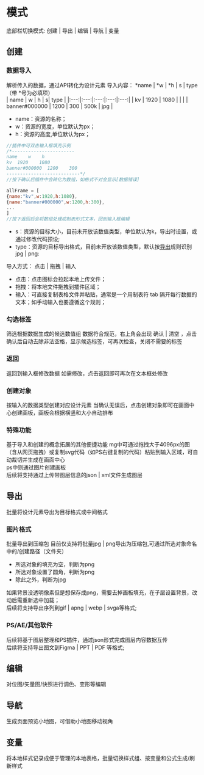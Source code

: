 # 模式
<span class="keyInfo">底部栏切换模式: <span class="higText"> 创建 | 导出 | 编辑 | 导航 | 变量 </span></span>
## 创建
### 数据导入
<span class="keyInfo">解析传入的数据，通过API转化为设计元素</span>
导入内容：<span class="higText"> \*name | \*w | \*h | s | type</span>（带<span class="higText"> \*</span>号为必填项）<br>
| name | w | h | s| type |
|:---:|:---:|:---:|:---:|:---:|
| kv | 1920 | 1080 |   |   |
| banner#000000 | 1200 | 300 | 500k | jpg |
+ name：资源的名称；
+ w：资源的宽度，单位默认为px；
+ h：资源的高度,单位默认为px；
```javascript
//插件中可双击输入框填充示例
/*-----------------------
name    w    h   
kv  1920    1080
banner#000000  1200    300
---------------------------*/
//按下确认后插件中会转化为数组，如格式不对会显示[数据错误]

allFrame = [
{name:"kv",w:1920,h:1080},
{name:"banner#000000",w:1200,h:300},
...
]
//按下返回后会将数组处理成制表形式文本，回到输入框编辑
```
+ s：资源的目标大小，目前未开放该数值类型，单位默认为k，导出时设置，或通过修改代码预设;
+ type：资源的目标导出格式，目前未开放该数值类型，默认按[导出](#导出)规则识别<span class="higText">jpg | png</span>:<br>

<span class="keyInfo">导入方式：<span class="higText"> 点击 | 拖拽 | 输入 </span></span><br>
+ 点击：点击图标会拉起本地上传文件；
+ 拖拽：将本地文件拖拽到插件区域；
+ 输入：可直接复制表格文件并粘贴，通常是一个用制表符<span class="higText"> tab </span>隔开每行数据的文本；如手动输入也要遵循这个规则；<br>

### 勾选标签
<span class="keyInfo">筛选根据数据生成的候选数值组</span>
数据符合规范，右上角会出现<span class="higText"> 确认 | 清空 </span>，点击确认后自动去除非法空格，显示候选标签，可再次检查，关闭不需要的标签<br>
### 返回
<span class="keyInfo">返回到输入框修改数据</span>
如需修改，点击<span class="higText">返回</span>即可再次在文本框处修改<br>
### 创建对象
<span class="keyInfo">按输入的数据类型创建对应设计元素</span>
当确认无误后，点击<span class="higText">创建对象</span>即可在画面中心创建画板，画板会根据横竖和大小自动排布<br>
### 特殊功能
<span class="keyInfo">基于导入和创建的概念拓展的其他便捷功能</span>
mg中可通过拖拽大于4096px的图（含从网页拖拽）或复制svg代码（如PS右键复制的代码）粘贴到输入区域，可自动裁切并生成在画面中心<br>
ps中则通过图片创建画板<br>
后续将支持通过上传带图层信息的<span class="higText">json | xml</span>文件生成图层<br>
## 导出
<span class="keyInfo">批量将设计元素导出为目标格式或中间格式</span>
### 图片格式
<span class="keyInfo">批量导出到压缩包</span>
目前仅支持将批量<span class="higText">jpg | png</span>导出为压缩包,可通过所选对象命名中的<span class="higText">/</span>创建路径（文件夹）<br>
+ 所选对象的填充为空，判断为<span class="higText">png</span>
+ 所选对象设置了圆角，判断为<span class="higText">png</span>
+ 除此之外，判断为<span class="higText">jpg</span>

如果背景没透明像素但是想保存成png，需要去掉画板填充，在子层设置背景，改动后需重新选中加载；<br>
后续将支持导出序列到<span class="higText">gif | apng | webp | svga</span>等格式;<br>

### PS/AE/其他软件
后续将基于图层整理和PS插件，通过<span class="higText">json</span>形式完成图层内容数据互传<br>
后续将支持导出图文到<span class="higText">Figma | PPT | PDF </span>等格式;<br>

## 编辑
<span class="keyInfo">对位图/矢量图/快照进行调色、变形等编辑</span>

## 导航
<span class="keyInfo">生成页面预览小地图，可借助小地图移动视角</span>

## 变量
<span class="keyInfo">将本地样式记录成便于管理的本地表格，批量切换样式组、按变量和公式生成/刷新样式</span>
